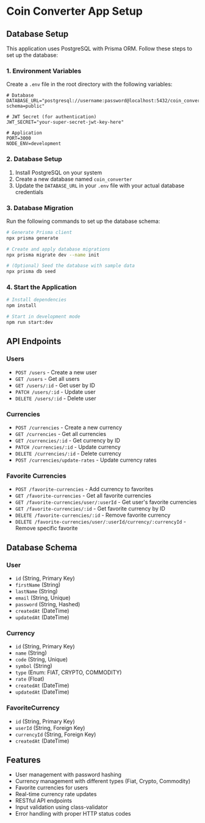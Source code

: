 # Coin Converter App Setup

## Database Setup

This application uses PostgreSQL with Prisma ORM. Follow these steps to set up the database:

### 1. Environment Variables

Create a `.env` file in the root directory with the following variables:

```env
# Database
DATABASE_URL="postgresql://username:password@localhost:5432/coin_converter?schema=public"

# JWT Secret (for authentication)
JWT_SECRET="your-super-secret-jwt-key-here"

# Application
PORT=3000
NODE_ENV=development
```

### 2. Database Setup

1. Install PostgreSQL on your system
2. Create a new database named `coin_converter`
3. Update the `DATABASE_URL` in your `.env` file with your actual database credentials

### 3. Database Migration

Run the following commands to set up the database schema:

```bash
# Generate Prisma client
npx prisma generate

# Create and apply database migrations
npx prisma migrate dev --name init

# (Optional) Seed the database with sample data
npx prisma db seed
```

### 4. Start the Application

```bash
# Install dependencies
npm install

# Start in development mode
npm run start:dev
```

## API Endpoints

### Users
- `POST /users` - Create a new user
- `GET /users` - Get all users
- `GET /users/:id` - Get user by ID
- `PATCH /users/:id` - Update user
- `DELETE /users/:id` - Delete user

### Currencies
- `POST /currencies` - Create a new currency
- `GET /currencies` - Get all currencies
- `GET /currencies/:id` - Get currency by ID
- `PATCH /currencies/:id` - Update currency
- `DELETE /currencies/:id` - Delete currency
- `POST /currencies/update-rates` - Update currency rates

### Favorite Currencies
- `POST /favorite-currencies` - Add currency to favorites
- `GET /favorite-currencies` - Get all favorite currencies
- `GET /favorite-currencies/user/:userId` - Get user's favorite currencies
- `GET /favorite-currencies/:id` - Get favorite currency by ID
- `DELETE /favorite-currencies/:id` - Remove favorite currency
- `DELETE /favorite-currencies/user/:userId/currency/:currencyId` - Remove specific favorite

## Database Schema

### User
- `id` (String, Primary Key)
- `firstName` (String)
- `lastName` (String)
- `email` (String, Unique)
- `password` (String, Hashed)
- `createdAt` (DateTime)
- `updatedAt` (DateTime)

### Currency
- `id` (String, Primary Key)
- `name` (String)
- `code` (String, Unique)
- `symbol` (String)
- `type` (Enum: FIAT, CRYPTO, COMMODITY)
- `rate` (Float)
- `createdAt` (DateTime)
- `updatedAt` (DateTime)

### FavoriteCurrency
- `id` (String, Primary Key)
- `userId` (String, Foreign Key)
- `currencyId` (String, Foreign Key)
- `createdAt` (DateTime)

## Features

- User management with password hashing
- Currency management with different types (Fiat, Crypto, Commodity)
- Favorite currencies for users
- Real-time currency rate updates
- RESTful API endpoints
- Input validation using class-validator
- Error handling with proper HTTP status codes 